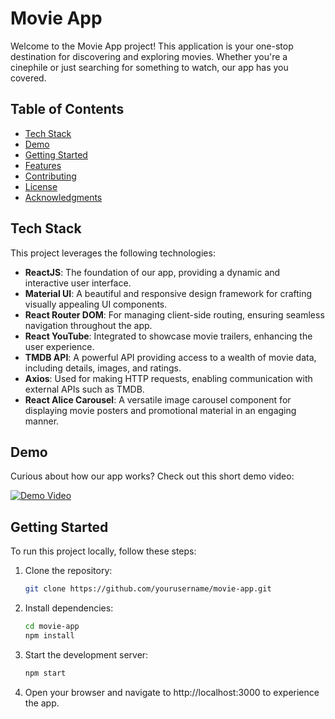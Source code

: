 # Movie App

Welcome to the Movie App project! This application is your one-stop destination for discovering and exploring movies. Whether you're a cinephile or just searching for something to watch, our app has you covered.

## Table of Contents
- [Tech Stack](#tech-stack)
- [Demo](#demo)
- [Getting Started](#getting-started)
- [Features](#features)
- [Contributing](#contributing)
- [License](#license)
- [Acknowledgments](#acknowledgments)

## Tech Stack

This project leverages the following technologies:

- **ReactJS**: The foundation of our app, providing a dynamic and interactive user interface.
- **Material UI**: A beautiful and responsive design framework for crafting visually appealing UI components.
- **React Router DOM**: For managing client-side routing, ensuring seamless navigation throughout the app.
- **React YouTube**: Integrated to showcase movie trailers, enhancing the user experience.
- **TMDB API**: A powerful API providing access to a wealth of movie data, including details, images, and ratings.
- **Axios**: Used for making HTTP requests, enabling communication with external APIs such as TMDB.
- **React Alice Carousel**: A versatile image carousel component for displaying movie posters and promotional material in an engaging manner.

## Demo

Curious about how our app works? Check out this short demo video:

[![Demo Video](https://example.com/demo-thumbnail.png)](https://trailer-hub-nv66.vercel.app/Trending)

## Getting Started

To run this project locally, follow these steps:

1. Clone the repository:
   ```bash
   git clone https://github.com/yourusername/movie-app.git

2. Install dependencies:
   ```bash
   cd movie-app
   npm install

3. Start the development server:
   ```bash
   npm start

4. Open your browser and navigate to http://localhost:3000 to experience the app.
